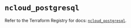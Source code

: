 # `ncloud_postgresql`

Refer to the Terraform Registry for docs: [`ncloud_postgresql`](https://registry.terraform.io/providers/navercloudplatform/ncloud/4.0.4/docs/resources/postgresql).
